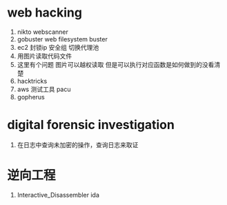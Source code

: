 # web hacking

1. nikto webscanner
2. gobuster web filesystem buster
3. ec2 封锁ip 安全组 切换代理池
4. 用图片读取代码文件
5. 这里有个问题 图片可以越权读取 但是可以执行对应函数是如何做到的没看清楚
6. hacktricks
7. aws 测试工具 pacu
8. gopherus

# digital forensic investigation

1. 在日志中查询未加密的操作，查询日志来取证

# 逆向工程

1. Interactive_Disassembler ida 
